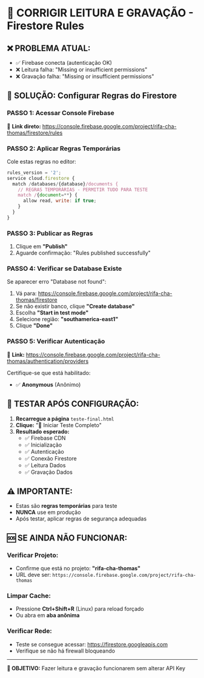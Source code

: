 # 🔧 CORRIGIR LEITURA E GRAVAÇÃO - Firestore Rules

## ❌ PROBLEMA ATUAL:
- ✅ Firebase conecta (autenticação OK)
- ❌ Leitura falha: "Missing or insufficient permissions"
- ❌ Gravação falha: "Missing or insufficient permissions"

## 🎯 SOLUÇÃO: Configurar Regras do Firestore

### PASSO 1: Acessar Console Firebase
🔗 **Link direto:** https://console.firebase.google.com/project/rifa-cha-thomas/firestore/rules

### PASSO 2: Aplicar Regras Temporárias
Cole estas regras no editor:

```javascript
rules_version = '2';
service cloud.firestore {
  match /databases/{database}/documents {
    // REGRAS TEMPORÁRIAS - PERMITIR TUDO PARA TESTE
    match /{document=**} {
      allow read, write: if true;
    }
  }
}
```

### PASSO 3: Publicar as Regras
1. Clique em **"Publish"**
2. Aguarde confirmação: "Rules published successfully"

### PASSO 4: Verificar se Database Existe
Se aparecer erro "Database not found":

1. Vá para: https://console.firebase.google.com/project/rifa-cha-thomas/firestore
2. Se não existir banco, clique **"Create database"**
3. Escolha **"Start in test mode"**
4. Selecione região: **"southamerica-east1"**
5. Clique **"Done"**

### PASSO 5: Verificar Autenticação
🔗 **Link:** https://console.firebase.google.com/project/rifa-cha-thomas/authentication/providers

Certifique-se que está habilitado:
- ✅ **Anonymous** (Anônimo)

## 🧪 TESTAR APÓS CONFIGURAÇÃO:

1. **Recarregue a página** `teste-final.html`
2. **Clique:** "🚀 Iniciar Teste Completo"
3. **Resultado esperado:** 
   - ✅ Firebase CDN
   - ✅ Inicialização  
   - ✅ Autenticação
   - ✅ Conexão Firestore
   - ✅ Leitura Dados
   - ✅ Gravação Dados

## ⚠️ IMPORTANTE:
- Estas são **regras temporárias** para teste
- **NUNCA** use em produção
- Após testar, aplicar regras de segurança adequadas

## 🆘 SE AINDA NÃO FUNCIONAR:

### Verificar Projeto:
- Confirme que está no projeto: **"rifa-cha-thomas"**
- URL deve ser: `https://console.firebase.google.com/project/rifa-cha-thomas`

### Limpar Cache:
- Pressione **Ctrl+Shift+R** (Linux) para reload forçado
- Ou abra em **aba anônima**

### Verificar Rede:
- Teste se consegue acessar: https://firestore.googleapis.com
- Verifique se não há firewall bloqueando

---
**🎯 OBJETIVO:** Fazer leitura e gravação funcionarem sem alterar API Key

